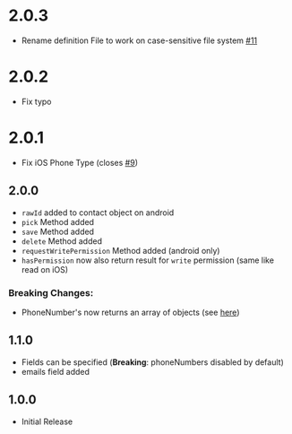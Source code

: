 # 2.0.3
- Rename definition File to work on case-sensitive file system [#11](https://github.com/EinfachHans/cordova-plugin-contacts-x/pull/11)

# 2.0.2
- Fix typo

# 2.0.1
- Fix iOS Phone Type (closes [#9](https://github.com/EinfachHans/cordova-plugin-contacts-x/issues/9))

## 2.0.0
- `rawId` added to contact object on android
- `pick` Method added
- `save` Method added
- `delete` Method added
- `requestWritePermission` Method added (android only)
- `hasPermission` now also return result for `write` permission (same like read on iOS)

### Breaking Changes:

- PhoneNumber's now returns an array of objects (see [here](readme.md#contactxphonenumber))

## 1.1.0
- Fields can be specified (**Breaking**: phoneNumbers disabled by default)
- emails field added 

## 1.0.0
- Initial Release
